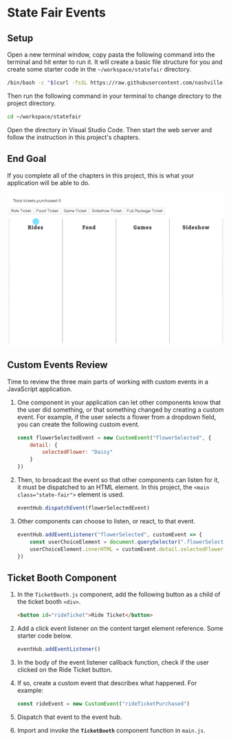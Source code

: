 # State Fair Events

## Setup

Open a new terminal window, copy pasta the following command into the terminal and hit enter to run it. It will create a basic file structure for you and create some starter code in the `~/workspace/statefair` directory.

```sh
/bin/bash -c "$(curl -fsSL https://raw.githubusercontent.com/nashville-software-school/client-side-mastery/cohort-50/projects/tier-2/state-fair/chapters/scripts/statefair-install.sh)"
```

Then run the following command in your terminal to change directory to the project directory.

```sh
cd ~/workspace/statefair
```

Open the directory in Visual Studio Code. Then start the web server and follow the instruction in this project's chapters.

## End Goal

If you complete all of the chapters in this project, this is what your application will be able to do.

![animation showing ticket count after button click](./images/ticket-count.gif)

## Custom Events Review

Time to review the three main parts of working with custom events in a JavaScript application.

1. One component in your application can let other components know that the user did something, or that something changed by creating a custom event. For example, if the user selects a flower from a dropdown field, you can create the following custom event.

    ```js
    const flowerSelectedEvent = new CustomEvent("flowerSelected", {
        detail: {
            selectedFlower: "Daisy"
        }
    })
    ```

2. Then, to broadcast the event so that other components can listen for it, it must be dispatched to an HTML element. In this project, the `<main class="state-fair">` element is used.

    ```js
    eventHub.dispatchEvent(flowerSelectedEvent)
    ```

3. Other components can choose to listen, or react, to that event.

    ```js
    eventHub.addEventListener("flowerSelected", customEvent => {
        const userChoiceElement = document.querySelector(".flowerSelection")
        userChoiceElement.innerHTML = customEvent.detail.selectedFlower
    })
    ```

## Ticket Booth Component

1. In the `TicketBooth.js` component, add the following button as a child of the ticket booth `<div>`.

    ```html
    <button id="rideTicket">Ride Ticket</button>
    ```

1. Add a click event listener on the content target element reference. Some starter code below.

    ```js
    eventHub.addEventListener()
    ```

1. In the body of the event listener callback function, check if the user clicked on the Ride Ticket button.
1. If so, create a custom event that describes what happened. For example:

    ```js
    const rideEvent = new CustomEvent("rideTicketPurchased")
    ```

1. Dispatch that event to the event hub.
1. Import and invoke the **`TicketBooth`** component function in `main.js`.
